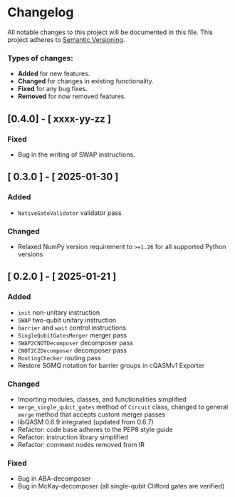 # Changelog

All notable changes to this project will be documented in this file.
This project adheres to [Semantic Versioning](http://semver.org/).

### Types of changes:
* **Added** for new features.
* **Changed** for changes in existing functionality.
* **Fixed** for any bug fixes.
* **Removed** for now removed features.


## [0.4.0] - [ xxxx-yy-zz ]

### Fixed

- Bug in the writing of SWAP instructions.

## [ 0.3.0 ] - [ 2025-01-30 ]

### Added

- `NativeGateValidator` validator pass

### Changed

- Relaxed NumPy version requirement to `>=1.26` for all supported Python versions


## [ 0.2.0 ] - [ 2025-01-21 ]

### Added

- `init` non-unitary instruction
- `SWAP` two-qubit unitary instruction
- `barrier` and `wait` control instructions
- `SingleQubitGatesMerger` merger pass
- `SWAP2CNOTDecomposer` decomposer pass
- `CNOT2CZDecomposer` decomposer pass
- `RoutingChecker` routing pass
- Restore SGMQ notation for barrier groups in cQASMv1 Exporter

### Changed

- Importing modules, classes, and functionalities simplified
- `merge_single_qubit_gates` method of `Circuit` class,
changed to general `merge` method that accepts custom merger passes
- libQASM 0.6.9 integrated (updated from 0.6.7)
- Refactor: code base adheres to the PEP8 style guide
- Refactor: instruction library simplified
- Refactor: comment nodes removed from IR

### Fixed

- Bug in ABA-decomposer
- Bug in McKay-decomposer (all single-qubit Clifford gates are verified)
